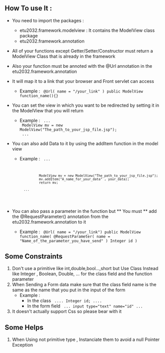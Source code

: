 
## How To use It :
- You need to import the packages :
    - etu2032.framework.modelview : It contains the ModelView class package
    - etu2032.framework.annotation  

- All of your functions except Getter/Setter/Constructor must return a ModelView Class that is already in the framework
- Also your function must be annoted with the @Url annotation in the etu2032.framework.annotation
- It will map it to a link that your browser and Front servlet can access
    - Example :
        <code>
            @Url( name = "/your_link" )
            public ModelView function_name(){}
        </code>

- You can set the view in which you want to be redirected by setting it in the ModelView that you will return
    - Example :
        <code>
            ... <br>
                ModelView mv = new ModelView("The_path_to_your_jsp_file.jsp");
                <br>
            ...
        </code>

- You can also add Data to it by using the addItem function in the model view
    - Example :
        <code>
            ...  
                
                    ModelView mv = new ModelView("The_path_to_your_jsp_file.jsp");
                    mv.addItem("A_name_for_your_data" , your_data);
                    return mv;
               
            ...
        </code> 

- You can also pass a parameter in the function but ** You must ** add the @RequestParameter() annotation from the etu2032.framework.annotation  to it
    - Example :
        <code> 
            @Url( name = "/your_link")
            public ModelView function_name( @RequestParameter( name = "Name_of_the_parameter_you_have_send" ) Integer id )
        </code>

## Some Constraints
1. Don't use a primitive like int,double,bool...,short but Use Class Instead like Integer , Boolean, Double, ... for the class field and the function parameter
2. When Sending a Form data make sure that the class field name is the same as the name that you put in the input of the form
   -   Example :
        - In the class
            <code>
                ....
                    Integer id;
                ....
            </code>
        - In the form field
            <code>
                ...
                    input type="text" name="id"                ...
            </code>
3. It doesn't actually support Css so please bear with it

## Some Helps
1. When Using not primitive type , Instanciate them to avoid a null Pointer Exception